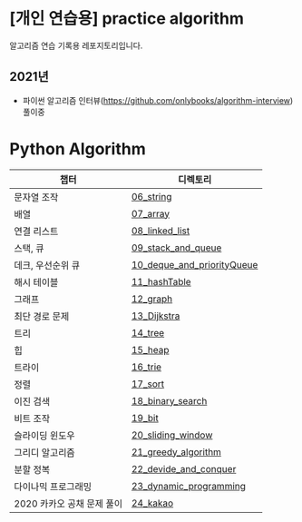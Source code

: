 # [개인 연습용] practice algorithm
알고리즘 연습 기록용 레포지토리입니다.

## 2021년
- 파이썬 알고리즘 인터뷰(https://github.com/onlybooks/algorithm-interview) 풀이중

# Python Algorithm
|챕터|디렉토리|
|---|---|
|문자열 조작|[06_string](./06_string)|
|배열|[07_array](./07_array)|
|연결 리스트|[08_linked_list](./08_linked_list)|
|스택, 큐|[09_stack_and_queue](./09_stack_and_queue)|
|데크, 우선순위 큐|[10_deque_and_priorityQueue](./10_deque_and_priorityQueue)|
|해시 테이블|[11_hashTable](./11_hashTable)|
|그래프|[12_graph](./12_graph)|
|최단 경로 문제|[13_Dijkstra](./13_Dijkstra)|
|트리|[14_tree](./14_tree)|
|힙|[15_heap](./15_heap)|
|트라이|[16_trie](./16_trie)|
|정렬|[17_sort](./17_sort)|
|이진 검색|[18_binary_search](./18_binary_search)|
|비트 조작|[19_bit](./19_bit)|
|슬라이딩 윈도우|[20_sliding_window](./20_sliding_window)|
|그리디 알고리즘|[21_greedy_algorithm](./21_greedy_algorithm)|
|분할 정복|[22_devide_and_conquer](./22_devide_and_conquer)|
|다이나믹 프로그래밍|[23_dynamic_programming](./23_dynamic_programming)|
|2020 카카오 공채 문제 풀이|[24_kakao](./24_kakao)|